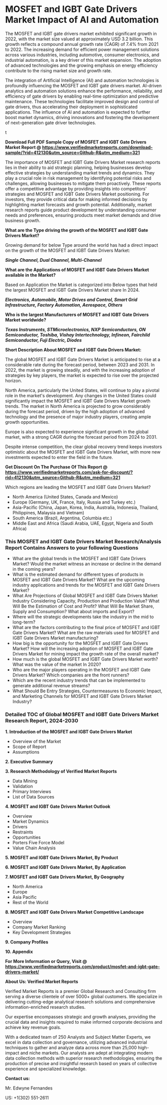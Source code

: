 <meta name="title" content="Global MOSFET and IGBT Gate Drivers Market Impact of AI and Automation"><meta name="description" content="The MOSFET and IGBT gate drivers market exhibited significant growth in 2022, with the market size valued at approximately USD 3.2 billion. This growth reflects a comp"><meta name="title" content="MOSFET and IGBT Gate Drivers Market Size, Share, Scope, Trends, Growth, Opportunities, Analysis, Forecast"><h1>MOSFET and IGBT Gate Drivers Market Impact of AI and Automation</h1><p>The MOSFET and IGBT gate drivers market exhibited significant growth in 2022, with the market size valued at approximately USD 3.2 billion. This growth reflects a compound annual growth rate (CAGR) of 7.4% from 2021 to 2022. The increasing demand for efficient power management solutions across various industries, including automotive, consumer electronics, and industrial automation, is a key driver of this market expansion. The adoption of advanced technologies and the growing emphasis on energy efficiency contribute to the rising market size and growth rate.</p><p>The integration of Artificial Intelligence (AI) and automation technologies is profoundly influencing the MOSFET and IGBT gate drivers market. AI-driven analytics and automation solutions enhance the performance, reliability, and efficiency of gate drivers by enabling real-time optimization and predictive maintenance. These technologies facilitate improved design and control of gate drivers, thus accelerating their deployment in sophisticated applications. The influence of AI and automation is expected to further boost market dynamics, driving innovations and fostering the development of next-generation gate driver technologies.</p>t</p><p id="" class=""><strong>Download Full PDF Sample Copy of MOSFET and IGBT Gate Drivers Market Report @ <a href="https://www.verifiedmarketreports.com/download-sample/?rid=412130&utm_source=Github-R&utm_medium=321" target="_blank">https://www.verifiedmarketreports.com/download-sample/?rid=412130&utm_source=Github-R&utm_medium=321</a></strong></p><p>The importance of&nbsp;MOSFET and IGBT Gate Drivers Market research reports lies in their ability to aid strategic planning, helping businesses develop effective strategies by understanding market trends and dynamics. They play a crucial role in risk management by identifying potential risks and challenges, allowing businesses to mitigate them proactively. These reports offer a competitive advantage by providing insights into competitors' strategies and MOSFET and IGBT Gate Drivers Market positioning. For investors, they provide critical data for making informed decisions by highlighting market forecasts and growth potential. Additionally, market research reports guide product development by understanding consumer needs and preferences, ensuring products meet market demands and drive business growth.</p><p><strong>What are the&nbsp;Type driving the growth of the MOSFET and IGBT Gate Drivers Market?</strong></p><p id="" class="">Growing demand for below Type around the world has had a direct impact on the growth of the MOSFET and IGBT Gate Drivers Market:</p><em><strong>Single Channel, Dual Channel, Multi-Channel</strong></em></p><strong>What are the&nbsp;Applications&nbsp;of MOSFET and IGBT Gate Drivers Market available in the Market?</strong></p><p id="" class="">Based on Application the Market is categorized into Below types that held the largest MOSFET and IGBT Gate Drivers Market share In 2024.</p><em><strong>Electronics, Automobile, Motor Drives and Control, Smart Grid Infrastructure, Factory Automation, Aerospace, Others</strong></em></p><strong>Who is the largest Manufacturers of MOSFET and IGBT Gate Drivers Market worldwide?</strong></p><p><em><strong>Texas Instruments, STMicroelectronics, NXP Semiconductors, ON Semiconductor, Toshiba, Vishay Intertechnology, Infineon, Fairchild Semiconductor, Fuji Electric, Diodes</strong></em></p><p id="" class=""><strong>Short Description About MOSFET and IGBT Gate Drivers Market:</strong></p><p>The global MOSFET and IGBT Gate Drivers Market is anticipated to rise at a considerable rate during the forecast period, between 2023 and 2031. In 2022, the market is growing steadily, and with the increasing adoption of strategies by key players, the market is expected to rise over the projected horizon.</p><p>North America, particularly the United States, will continue to play a pivotal role in the market's development. Any changes in the United States could significantly impact the MOSFET and IGBT Gate Drivers Market growth trends. The market in North America is projected to grow considerably during the forecast period, driven by the high adoption of advanced technology and the presence of major industry players, creating ample growth opportunities.</p><p>Europe is also expected to experience significant growth in the global market, with a strong CAGR during the forecast period from 2024 to 2031.</p><p>Despite intense competition, the clear global recovery trend keeps investors optimistic about the MOSFET and IGBT Gate Drivers Market, with more new investments expected to enter the field in the future.</p><p id="" class=""><strong>Get Discount On The Purchase Of This Report @ <a href="https://www.verifiedmarketreports.com/ask-for-discount/?rid=412130&utm_source=Github-R&utm_medium=321" target="_blank">https://www.verifiedmarketreports.com/ask-for-discount/?rid=412130&utm_source=Github-R&utm_medium=321</a></strong></p>Which regions are leading the MOSFET and IGBT Gate Drivers Market?</p><ul><li>North America (United States, Canada and Mexico)</li><li>Europe (Germany, UK, France, Italy, Russia and Turkey etc.)</li><li>Asia-Pacific (China, Japan, Korea, India, Australia, Indonesia, Thailand, Philippines, Malaysia and Vietnam)</li><li>South America (Brazil, Argentina, Columbia etc.)</li><li>Middle East and Africa (Saudi Arabia, UAE, Egypt, Nigeria and South Africa)</li></ul><h3 id="" class="">This MOSFET and IGBT Gate Drivers Market Research/Analysis Report Contains Answers to your following Questions</h3><ul><li>What are the global trends in the MOSFET and IGBT Gate Drivers Market? Would the market witness an increase or decline in the demand in the coming years?</li><li>What is the estimated demand for different types of products in MOSFET and IGBT Gate Drivers Market? What are the upcoming industry applications and trends for the MOSFET and IGBT Gate Drivers Market?</li><li>What Are Projections of Global MOSFET and IGBT Gate Drivers Market Industry Considering Capacity, Production and Production Value? What Will Be the Estimation of Cost and Profit? What Will Be Market Share, Supply and Consumption? What about imports and Export?</li><li>Where will the strategic developments take the industry in the mid to long-term?</li><li>What are the factors contributing to the final price of MOSFET and IGBT Gate Drivers Market? What are the raw materials used for MOSFET and IGBT Gate Drivers Market manufacturing?</li><li>How big is the opportunity for the MOSFET and IGBT Gate Drivers Market? How will the increasing adoption of MOSFET and IGBT Gate Drivers Market for mining impact the growth rate of the overall market?</li><li>How much is the global MOSFET and IGBT Gate Drivers Market worth? What was the value of the market In 2020?</li><li>Who are the major players operating in the MOSFET and IGBT Gate Drivers Market? Which companies are the front runners?</li><li>Which are the recent industry trends that can be implemented to generate additional revenue streams?</li><li>What Should Be Entry Strategies, Countermeasures to Economic Impact, and Marketing Channels for MOSFET and IGBT Gate Drivers Market Industry?</li></ul><h3 id="" class="">Detailed TOC of Global MOSFET and IGBT Gate Drivers Market Research Report, 2024-2030</h3><p id="" class=""><strong>1. Introduction of the MOSFET and IGBT Gate Drivers Market</strong></p><ul><li>Overview of the Market</li><li>Scope of Report</li><li>Assumptions</li></ul><p id="" class=""><strong>2. Executive Summary</strong></p><p id="" class=""><strong>3. Research Methodology of Verified Market Reports</strong></p><ul><li>Data Mining</li><li>Validation</li><li>Primary Interviews</li><li>List of Data Sources</li></ul><p id="" class=""><strong>4. MOSFET and IGBT Gate Drivers Market Outlook</strong></p><ul><li>Overview</li><li>Market Dynamics</li><li>Drivers</li><li>Restraints</li><li>Opportunities</li><li>Porters Five Force Model</li><li>Value Chain Analysis</li></ul><p id="" class=""><strong>5. MOSFET and IGBT Gate Drivers Market, By Product</strong></p><p id="" class=""><strong>6. MOSFET and IGBT Gate Drivers Market, By Application</strong></p><p id="" class=""><strong>7. MOSFET and IGBT Gate Drivers Market, By Geography</strong></p><ul><li>North America</li><li>Europe</li><li>Asia Pacific</li><li>Rest of the World</li></ul><p id="" class=""><strong>8. MOSFET and IGBT Gate Drivers Market Competitive Landscape</strong></p><ul><li>Overview</li><li>Company Market Ranking</li><li>Key Development Strategies</li></ul><p id="" class=""><strong>9. Company Profiles</strong></p><p id="" class=""><strong>10. Appendix</strong></p><p id="" class=""><strong>For More Information or Query, Visit @ <a href="https://www.verifiedmarketreports.com/product/mosfet-and-igbt-gate-drivers-market/" target="_blank">https://www.verifiedmarketreports.com/product/mosfet-and-igbt-gate-drivers-market/</a></strong></p><p id="" class=""><strong>About Us: Verified Market Reports</strong></p><p id="" class="">Verified Market Reports is a premier Global Research and Consulting firm serving a diverse clientele of over 5000+ global customers. We specialize in delivering cutting-edge analytical research solutions and comprehensive information-enriched research studies.</p><p id="" class="">Our expertise encompasses strategic and growth analyses, providing the crucial data and insights required to make informed corporate decisions and achieve key revenue goals.</p><p id="" class="">With a dedicated team of 250 Analysts and Subject Matter Experts, we excel in data collection and governance, utilizing advanced industrial techniques to gather and analyze data across more than 25,000 high-impact and niche markets. Our analysts are adept at integrating modern data collection methods with superior research methodologies, ensuring the production of precise and insightful research based on years of collective experience and specialized knowledge.</p><p id="" class=""><strong>Contact us:</strong></p><p id="" class="">Mr. Edwyne Fernandes</p><p id="" class="">US: +1(302) 551-2611</p>